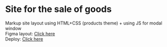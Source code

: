 # <storng>Site for the sale of goods</strong>
Markup site layout using HTML+CSS (products theme) + using JS for modal window
<br />
Figma layout: <a href="https://www.figma.com/file/p81YblcMctuOxRYd3jrywa/" target="_blank">Click here</a>
<br />
Deploy: <a href="https://kuzmenkoromanjs.github.io/saleproductsite/" target="_blank">Click here</a>
